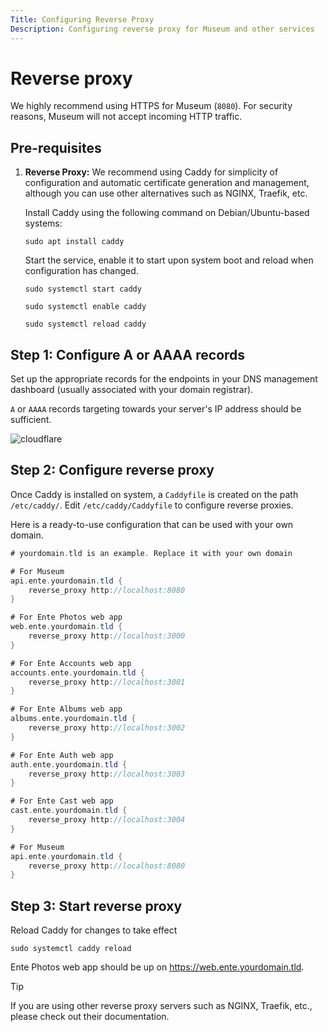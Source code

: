 ```yaml
---
Title: Configuring Reverse Proxy
Description: Configuring reverse proxy for Museum and other services
---
```


# Reverse proxy

We highly recommend using HTTPS for Museum (`8080`). For security reasons, Museum
will not accept incoming HTTP traffic.


## Pre-requisites

1. **Reverse Proxy:** We recommend using Caddy for simplicity of
configuration and automatic certificate generation and management,
although you can use other alternatives such as NGINX, Traefik, etc.
    
    Install Caddy using the following command on Debian/Ubuntu-based systems:
    ``` shell
    sudo apt install caddy
    ```

    Start the service, enable it to start upon system boot and reload when configuration
    has changed.

    ``` shell
    sudo systemctl start caddy

    sudo systemctl enable caddy

    sudo systemctl reload caddy
    ```

## Step 1: Configure A or AAAA records

Set up the appropriate records for the endpoints in your DNS
management dashboard (usually associated with your domain registrar).

`A` or `AAAA` records targeting towards your server's IP address should
be sufficient.

![cloudflare](/cloudflare.png)

## Step 2: Configure reverse proxy

Once Caddy is installed on system, a `Caddyfile` is created on the path
`/etc/caddy/`. Edit `/etc/caddy/Caddyfile` to configure reverse proxies.

Here is a ready-to-use configuration that can be used with your own domain.

```groovy
# yourdomain.tld is an example. Replace it with your own domain

# For Museum
api.ente.yourdomain.tld {
    reverse_proxy http://localhost:8080
}

# For Ente Photos web app
web.ente.yourdomain.tld {
    reverse_proxy http://localhost:3000
}

# For Ente Accounts web app
accounts.ente.yourdomain.tld {
    reverse_proxy http://localhost:3001
}

# For Ente Albums web app
albums.ente.yourdomain.tld {
    reverse_proxy http://localhost:3002
}

# For Ente Auth web app
auth.ente.yourdomain.tld {
    reverse_proxy http://localhost:3003
}

# For Ente Cast web app
cast.ente.yourdomain.tld {
    reverse_proxy http://localhost:3004
}

# For Museum
api.ente.yourdomain.tld {
    reverse_proxy http://localhost:8080
}
```

## Step 3: Start reverse proxy

Reload Caddy for changes to take effect

``` shell
sudo systemctl caddy reload
```

Ente Photos web app should be up on https://web.ente.yourdomain.tld.

> [!TIP]
> If you are using other reverse proxy servers such as NGINX,
> Traefik, etc., please check out their documentation.
